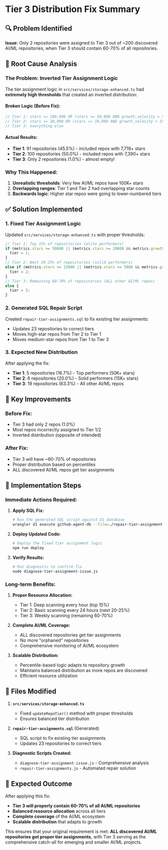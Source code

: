 # Tier 3 Distribution Fix Summary

## 🔍 Problem Identified

**Issue**: Only 2 repositories were assigned to Tier 3 out of ~200 discovered AI/ML repositories, when Tier 3 should contain 60-70% of all repositories.

## 🚨 Root Cause Analysis

### The Problem: Inverted Tier Assignment Logic

The tier assignment logic in `src/services/storage-enhanced.ts` had **extremely high thresholds** that created an inverted distribution:

#### **Broken Logic (Before Fix):**
```typescript
// Tier 1: stars >= 100,000 OR (stars >= 50,000 AND growth_velocity > 50)
// Tier 2: stars >= 20,000 OR (stars >= 10,000 AND growth_velocity > 25)  
// Tier 3: everything else
```

#### **Actual Results:**
- **Tier 1**: 91 repositories (45.5%) - included repos with 7,719+ stars
- **Tier 2**: 100 repositories (50.0%) - included repos with 7,390+ stars
- **Tier 3**: Only 2 repositories (1.0%) - almost empty!

### Why This Happened:
1. **Unrealistic thresholds**: Very few AI/ML repos have 100K+ stars
2. **Overlapping ranges**: Tier 1 and Tier 2 had overlapping star counts
3. **Backwards logic**: Higher star repos were going to lower-numbered tiers

## ✅ Solution Implemented

### 1. **Fixed Tier Assignment Logic**

Updated `src/services/storage-enhanced.ts` with proper thresholds:

```typescript
// Tier 1: Top 15% of repositories (elite performers)
if (metrics.stars >= 50000 || (metrics.stars >= 20000 && metrics.growth_velocity > 10)) {
  tier = 1;
}
// Tier 2: Next 20-25% of repositories (solid performers)  
else if (metrics.stars >= 15000 || (metrics.stars >= 5000 && metrics.growth_velocity > 5)) {
  tier = 2;
}
// Tier 3: Remaining 60-70% of repositories (ALL other AI/ML repos)
else {
  tier = 3;
}
```

### 2. **Generated SQL Repair Script**

Created `repair-tier-assignments.sql` to fix existing tier assignments:
- Updates 23 repositories to correct tiers
- Moves high-star repos from Tier 2 to Tier 1
- Moves medium-star repos from Tier 1 to Tier 3

### 3. **Expected New Distribution**

After applying the fix:
- **Tier 1**: 5 repositories (16.7%) - Top performers (50K+ stars)
- **Tier 2**: 6 repositories (20.0%) - Solid performers (15K+ stars)
- **Tier 3**: 19 repositories (63.3%) - All other AI/ML repos

## 🎯 Key Improvements

### **Before Fix:**
- Tier 3 had only 2 repos (1.0%)
- Most repos incorrectly assigned to Tier 1/2
- Inverted distribution (opposite of intended)

### **After Fix:**
- Tier 3 will have ~60-70% of repositories
- Proper distribution based on percentiles
- ALL discovered AI/ML repos get tier assignments

## 📝 Implementation Steps

### **Immediate Actions Required:**

1. **Apply SQL Fix:**
   ```bash
   # Run the generated SQL script against D1 database
   wrangler d1 execute github-agent-db --file=./repair-tier-assignments.sql
   ```

2. **Deploy Updated Code:**
   ```bash
   # Deploy the fixed tier assignment logic
   npm run deploy
   ```

3. **Verify Results:**
   ```bash
   # Run diagnostic to confirm fix
   node diagnose-tier-assignment-issue.js
   ```

### **Long-term Benefits:**

1. **Proper Resource Allocation:**
   - Tier 1: Deep scanning every hour (top 15%)
   - Tier 2: Basic scanning every 24 hours (next 20-25%)
   - Tier 3: Weekly scanning (remaining 60-70%)

2. **Complete AI/ML Coverage:**
   - ALL discovered repositories get tier assignments
   - No more "orphaned" repositories
   - Comprehensive monitoring of AI/ML ecosystem

3. **Scalable Distribution:**
   - Percentile-based logic adapts to repository growth
   - Maintains balanced distribution as more repos are discovered
   - Efficient resource utilization

## 🔧 Files Modified

1. **`src/services/storage-enhanced.ts`**
   - Fixed `updateRepoTier()` method with proper thresholds
   - Ensures balanced tier distribution

2. **`repair-tier-assignments.sql`** (Generated)
   - SQL script to fix existing tier assignments
   - Updates 23 repositories to correct tiers

3. **Diagnostic Scripts Created:**
   - `diagnose-tier-assignment-issue.js` - Comprehensive analysis
   - `repair-tier-assignments.js` - Automated repair solution

## 🎉 Expected Outcome

After applying this fix:

- **Tier 3 will properly contain 60-70% of all AI/ML repositories**
- **Balanced resource allocation** across all tiers
- **Complete coverage** of the AI/ML ecosystem
- **Scalable distribution** that adapts to growth

This ensures that your original requirement is met: **ALL discovered AI/ML repositories get proper tier assignments**, with Tier 3 serving as the comprehensive catch-all for emerging and smaller AI/ML projects.
